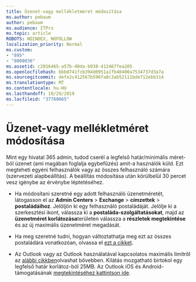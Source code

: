 ```yaml
---
title: Üzenet-vagy mellékletméret módosítása
ms.author: pebaum
author: pebaum
ms.audience: ITPro
ms.topic: article
ROBOTS: NOINDEX, NOFOLLOW
localization_priority: Normal
ms.custom:
- "895"
- "8000036"
ms.assetid: c2016465-a57b-40da-b938-412467fea205
ms.openlocfilehash: bbb8741fcb394d0951a1fb40400a7534737d3a7a
ms.sourcegitcommit: defe2c412567b596fa8c3ab52111bde712ebb314
ms.translationtype: MT
ms.contentlocale: hu-HU
ms.lasthandoff: 10/29/2019
ms.locfileid: "37769665"
---
```

# <a name="changing-message-or-attachment-size"></a>Üzenet-vagy mellékletméret módosítása

Mint egy hivatal 365 admin, tudod cserél a legfelső határ/minimális méret-ból üzenet (ami magában foglalja egybefűzés) amit-a használók küld. Ezt megteheti egyéni felhasználók vagy az összes felhasználó számára (szervezeti alapbeállítás). A beállítás módosítása után körülbelül 30 percet vesz igénybe az érvénybe léptetéséhez.
  
- Ha módosítani szeretné egy adott felhasználó üzenetméretét, látogasson el az **Admin Centers** \> **Exchange** \> **címzettek** \> **postaládáihoz**. Jelöljön ki egy felhasználó postaládáját. Jelölje ki a szerkesztési ikont, válassza ki a **postaláda-szolgáltatásokat**, majd az **üzenetméret korlátozása**területen válassza a **részletek megtekintése** és az új maximális üzenetméret megadását.

- Ha meg szeretné tudni, hogyan változtathatja meg ezt az összes postaládára vonatkozóan, olvassa el [ezt a cikket](https://www.microsoft.com/microsoft-365/blog/2015/04/15/office-365-now-supports-larger-email-messages-up-to-150-mb/).

- Az Outlook vagy az Outlook használatával kapcsolatos maximális limitről az [alábbi cikkben](https://technet.microsoft.com/library/exchange-online-limits.aspx#MessageLimits)olvashat bővebben. Kilátás mozgatható birtokol egy legfelső határ korlátoz-ból 25MB. Az Outlook iOS és Android-támogatásának [megtekintéséhez kattintson ide](https://support.office.com/article/Get-in-app-help-for-Outlook-for-iOS-and-Android-218a22d1-9fa5-4889-b689-de1c63493243).
